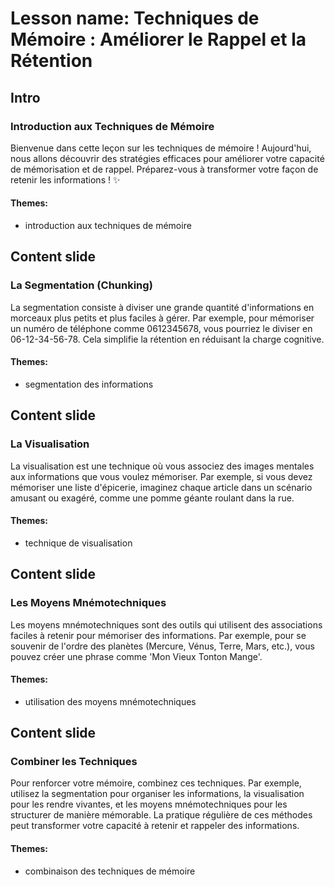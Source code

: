 # Lesson name: Techniques de Mémoire : Améliorer le Rappel et la Rétention

## Intro

### Introduction aux Techniques de Mémoire

Bienvenue dans cette leçon sur les techniques de mémoire ! Aujourd'hui, nous allons découvrir des stratégies efficaces pour améliorer votre capacité de mémorisation et de rappel. Préparez-vous à transformer votre façon de retenir les informations ! ✨

#### **Themes:**
- introduction aux techniques de mémoire

## Content slide

### La Segmentation (Chunking)

La segmentation consiste à diviser une grande quantité d'informations en morceaux plus petits et plus faciles à gérer. Par exemple, pour mémoriser un numéro de téléphone comme 0612345678, vous pourriez le diviser en 06-12-34-56-78. Cela simplifie la rétention en réduisant la charge cognitive.

#### **Themes:**
- segmentation des informations

## Content slide

### La Visualisation

La visualisation est une technique où vous associez des images mentales aux informations que vous voulez mémoriser. Par exemple, si vous devez mémoriser une liste d'épicerie, imaginez chaque article dans un scénario amusant ou exagéré, comme une pomme géante roulant dans la rue.

#### **Themes:**
- technique de visualisation

## Content slide

### Les Moyens Mnémotechniques

Les moyens mnémotechniques sont des outils qui utilisent des associations faciles à retenir pour mémoriser des informations. Par exemple, pour se souvenir de l'ordre des planètes (Mercure, Vénus, Terre, Mars, etc.), vous pouvez créer une phrase comme 'Mon Vieux Tonton Mange'.

#### **Themes:**
- utilisation des moyens mnémotechniques

## Content slide

### Combiner les Techniques

Pour renforcer votre mémoire, combinez ces techniques. Par exemple, utilisez la segmentation pour organiser les informations, la visualisation pour les rendre vivantes, et les moyens mnémotechniques pour les structurer de manière mémorable. La pratique régulière de ces méthodes peut transformer votre capacité à retenir et rappeler des informations.

#### **Themes:**
- combinaison des techniques de mémoire
